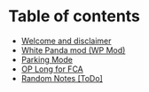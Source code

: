 # Table of contents

* [Welcome and disclaimer](README.md)
* [White Panda mod (WP Mod)](white-panda-mod-wp-mod.md)
* [Parking Mode](parking-mode.md)
* [OP Long for FCA](op-long-for-fca.md)
* [Random Notes \[ToDo\]](page.md)
